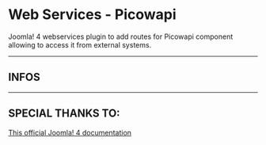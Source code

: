 # Web Services - Picowapi

Joomla! 4 webservices plugin to add routes for Picowapi component allowing to access it from external systems.

--------------------------------------------

## INFOS


---------------------------------------------

## SPECIAL THANKS TO:

[This official Joomla! 4 documentation](https://docs.joomla.org/J4.x:Adding_an_API_to_a_Joomla_Component)